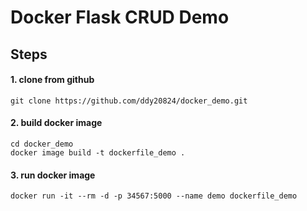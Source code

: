 # Docker Flask CRUD Demo

## Steps
#### 1. clone from github
`git clone https://github.com/ddy20824/docker_demo.git`

#### 2. build docker image
```
cd docker_demo
docker image build -t dockerfile_demo .
```

#### 3. run docker image
`docker run -it --rm -d -p 34567:5000 --name demo dockerfile_demo`
